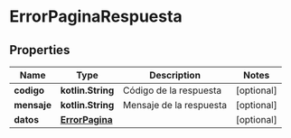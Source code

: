 
# ErrorPaginaRespuesta

## Properties
Name | Type | Description | Notes
------------ | ------------- | ------------- | -------------
**codigo** | **kotlin.String** | Código de la respuesta |  [optional]
**mensaje** | **kotlin.String** | Mensaje de la respuesta |  [optional]
**datos** | [**ErrorPagina**](ErrorPagina.md) |  |  [optional]



